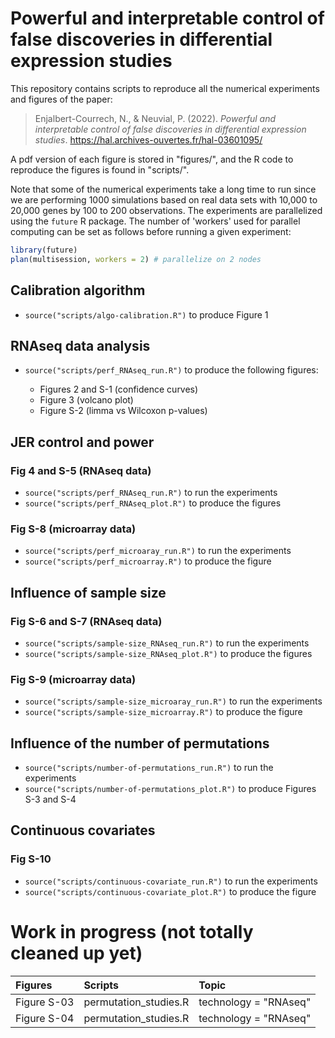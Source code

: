 # Powerful and interpretable control of false discoveries in differential expression studies

This repository contains scripts to reproduce all the numerical experiments and figures of the paper:

> Enjalbert-Courrech, N., & Neuvial, P. (2022). *Powerful and interpretable control of false discoveries in differential expression studies*. https://hal.archives-ouvertes.fr/hal-03601095/ 

A pdf version of each figure is stored in "figures/", and the R code to reproduce the figures is found in "scripts/".

Note that some of the numerical experiments take a long time to run since we are performing 1000 simulations based on real data sets with 10,000 to 20,000 genes by 100 to 200 observations. The experiments are parallelized using the `future` R package. The number of 'workers' used for parallel computing can be set as follows before running a given experiment:

```r
library(future)
plan(multisession, workers = 2) # parallelize on 2 nodes
```
## Calibration algorithm

- `source("scripts/algo-calibration.R")` to produce Figure 1

## RNAseq data analysis

- `source("scripts/perf_RNAseq_run.R")` to produce the following figures:

  - Figures 2 and S-1 (confidence curves)
  - Figure 3 (volcano plot)
  - Figure S-2 (limma vs Wilcoxon p-values)

## JER control and power

### Fig 4 and S-5 (RNAseq data)

- `source("scripts/perf_RNAseq_run.R")` to run the experiments
- `source("scripts/perf_RNAseq_plot.R")` to produce the figures

### Fig S-8 (microarray data)

- `source("scripts/perf_microaray_run.R")` to run the experiments
- `source("scripts/perf_microarray.R")` to produce the figure

## Influence of sample size

### Fig S-6 and S-7 (RNAseq data)

- `source("scripts/sample-size_RNAseq_run.R")` to run the experiments
- `source("scripts/sample-size_RNAseq_plot.R")` to produce the figures

### Fig S-9 (microarray data)

- `source("scripts/sample-size_microaray_run.R")` to run the experiments
- `source("scripts/sample-size_microarray.R")` to produce the figure

## Influence of the number of permutations

- `source("scripts/number-of-permutations_run.R")` to run the experiments
- `source("scripts/number-of-permutations_plot.R")` to produce Figures S-3 and S-4

## Continuous covariates

### Fig S-10

- `source("scripts/continuous-covariate_run.R")` to run the experiments
- `source("scripts/continuous-covariate_plot.R")` to produce the figure

# Work in progress (not totally cleaned up yet)

| Figures  | Scripts         | Topic |
| :--------------- |:---------------| :-----|
| Figure S-03  | permutation_studies.R          |    technology = "RNAseq" |
| Figure S-04  | permutation_studies.R          |    technology = "RNAseq" |


